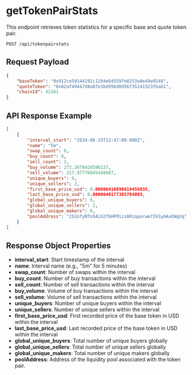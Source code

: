 # getTokenPairStats

This endpoint retrieves token statistics for a specific base and quote token pair.

`POST /api/tokenpairstats`

## Request Payload
```json
{
    "baseToken": "0x912ce59144191c1204e64559fe8253a0e49e6548",
    "quoteToken": "0x82af49447d8a07e3bd95bd0d56f35241523fbab1",
    "chainId": 42161
}
```

## API Response Example
```json
[
    {
        "interval_start": "2024-06-15T13:47:00.000Z",
        "name": "5m",
        "swap_count": 8,
        "buy_count": 6,
        "sell_count": 2,
        "buy_volume": 272.2678420586137,
        "sell_volume": 217.97776045448407,
        "unique_buyers": 6,
        "unique_sellers": 2,
        "first_base_price_usd": 0.00000410890619456835,
        "last_base_price_usd": 0.0000040177303784003,
        "global_unique_buyers": 6,
        "global_unique_sellers": 2,
        "global_unique_makers": 6,
        "poolAddress": "252oTyNTo5AiU2fbHFMizi6Rzaporwm72kSyAAxEWgUq"
    }
]
```

## Response Object Properties

- **interval_start**: Start timestamp of the interval
- **name**: Interval name (e.g., "5m" for 5 minutes)
- **swap_count**: Number of swaps within the interval
- **buy_count**: Number of buy transactions within the interval
- **sell_count**: Number of sell transactions within the interval
- **buy_volume**: Volume of buy transactions within the interval
- **sell_volume**: Volume of sell transactions within the interval
- **unique_buyers**: Number of unique buyers within the interval
- **unique_sellers**: Number of unique sellers within the interval
- **first_base_price_usd**: First recorded price of the base token in USD within the interval
- **last_base_price_usd**: Last recorded price of the base token in USD within the interval
- **global_unique_buyers**: Total number of unique buyers globally
- **global_unique_sellers**: Total number of unique sellers globally
- **global_unique_makers**: Total number of unique makers globally
- **poolAddress**: Address of the liquidity pool associated with the token pair.